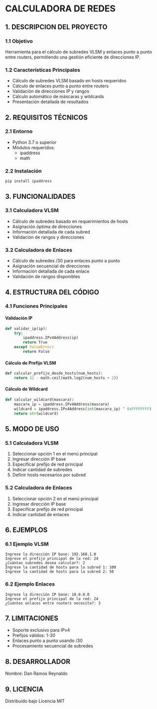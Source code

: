 # CALCULADORA DE REDES

## 1. DESCRIPCION DEL PROYECTO

### 1.1 Objetivo
Herramienta para el cálculo de subredes VLSM y enlaces punto a punto entre routers, permitiendo una gestión eficiente de direcciones IP.

### 1.2 Características Principales
- Cálculo de subredes VLSM basado en hosts requeridos
- Cálculo de enlaces punto a punto entre routers
- Validación de direcciones IP y rangos
- Cálculo automático de máscaras y wildcards
- Presentación detallada de resultados

## 2. REQUISITOS TÉCNICOS

### 2.1 Entorno
- Python 3.7 o superior
- Módulos requeridos: 
  * ipaddress
  * math

### 2.2 Instalación
```
pip install ipaddress
```

## 3. FUNCIONALIDADES

### 3.1 Calculadora VLSM
- Cálculo de subredes basado en requerimientos de hosts
- Asignación óptima de direcciones
- Información detallada de cada subred
- Validación de rangos y direcciones

### 3.2 Calculadora de Enlaces
- Cálculo de subredes /30 para enlaces punto a punto
- Asignación secuencial de direcciones
- Información detallada de cada enlace
- Validación de rangos disponibles

## 4. ESTRUCTURA DEL CÓDIGO

### 4.1 Funciones Principales

#### Validación IP
```python
def validar_ip(ip):
    try:
        ipaddress.IPv4Address(ip)
        return True
    except ValueError:
        return False
```

#### Cálculo de Prefijo VLSM
```python
def calcular_prefijo_desde_hosts(num_hosts):
    return 32 - math.ceil(math.log2(num_hosts + 2))
```

#### Cálculo de Wildcard
```python
def calcular_wildcard(mascara):
    mascara_ip = ipaddress.IPv4Address(mascara)
    wildcard = ipaddress.IPv4Address(int(mascara_ip) ^ 0xFFFFFFFF)
    return str(wildcard)
```

## 5. MODO DE USO

### 5.1 Calculadora VLSM
1. Seleccionar opción 1 en el menú principal
2. Ingresar dirección IP base
3. Especificar prefijo de red principal
4. Indicar cantidad de subredes
5. Definir hosts necesarios por subred

### 5.2 Calculadora de Enlaces
1. Seleccionar opción 2 en el menú principal
2. Ingresar dirección IP base
3. Especificar prefijo de red principal
4. Indicar cantidad de enlaces

## 6. EJEMPLOS

### 6.1 Ejemplo VLSM
```
Ingrese la dirección IP base: 192.168.1.0
Ingrese el prefijo principal de la red: 24
¿Cuántas subredes desea calcular?: 2
Ingrese la cantidad de hosts para la subred 1: 100
Ingrese la cantidad de hosts para la subred 2: 50
```

### 6.2 Ejemplo Enlaces
```
Ingrese la dirección IP base: 10.0.0.0
Ingrese el prefijo principal de la red: 24
¿Cuántos enlaces entre routers necesita?: 3
```

## 7. LIMITACIONES

- Soporte exclusivo para IPv4
- Prefijos válidos: 1-30
- Enlaces punto a punto usando /30
- Procesamiento secuencial de subredes

## 8. DESARROLLADOR

Nombre: Dan Ramos Reynaldo

## 9. LICENCIA

Distribuido bajo Licencia MIT
